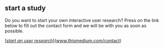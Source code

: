 ## start a study

Do you want to start your own interactive user research? Press on the link below to fill out the contact form and we will be with you as soon as possible.

[[*start an user research*]()](www.thismedium.com/contact)
